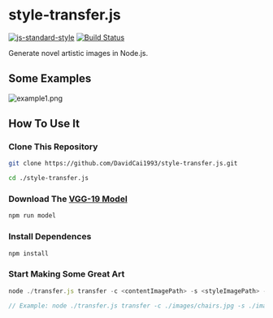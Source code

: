 # style-transfer.js
[![js-standard-style](https://img.shields.io/badge/code%20style-standard-brightgreen.svg)](http://standardjs.com/)
[![Build Status](https://travis-ci.org/DavidCai1993/style-transfer.js.svg?branch=master)](https://travis-ci.org/DavidCai1993/style-transfer.js)

Generate novel artistic images in Node.js.

## Some Examples

![example1.png](http://dn-cnode.qbox.me/Fr5rcQ0-dZGElXl9NBh3Q99cwUdw)

## How To Use It

### Clone This Repository

```sh
git clone https://github.com/DavidCai1993/style-transfer.js.git

cd ./style-transfer.js
```

### Download The [VGG-19 Model](https://github.com/DavidCai1993/vgg19-tensorflowjs-model)

```sh
npm run model
```

### Install Dependences

```sh
npm install
```

### Start Making Some Great Art

```js
node ./transfer.js transfer -c <contentImagePath> -s <styleImagePath> -o <outputImagePath> [--gpu]

// Example: node ./transfer.js transfer -c ./images/chairs.jpg -s ./images/monet_800600.jpg -o output.jpg --gpu
```
